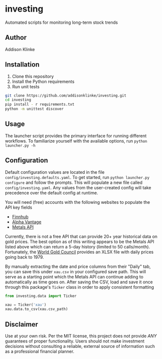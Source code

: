 # investing
Automated scripts for monitoring long-term stock trends 

## Author

Addison Klinke

## Installation

1. Clone this repository
2. Install the Python requirements
3. Run unit tests

```bash
git clone https://github.com/addisonklinke/investing.git
cd investing
pip install - r requirements.txt
python -m unittest discover
```

## Usage

The launcher script provides the primary interface for running different workflows. 
To familiarize yourself with the available options, run `python launcher.py -h`

## Configuration

Default configuration values are located in the file `config/investing.defaults.yaml`. 
To get started, run `python launcher.py configure` and follow the prompts.
This will populate a new file called `config/investing.yaml`. 
Any values from the user-created config will take precedence over the default config at runtime. 

You will need (free) accounts with the following websites to populate the API key fields

* [Finnhub](https://finnhub.io/register)
* [Alpha Vantage](https://www.alphavantage.co/support/#api-key)
* [Metals API](https://metals-api.com/pricing)

Currently, there is not a free API that can provide 20+ year historical data on gold prices.
The best option as of this writing appears to be the Metals API listed above which can return a 5-day
history (limited to 50 calls/month).
Fortunately, the [World Gold Council](https://www.gold.org/goldhub/data/gold-prices) provides an XLSX file
with daily prices going back to 1979.

By manually extracting the date and price columns from their "Daily" tab, you can save this under `xau.csv`
in your configured save path.
This will serve as a starting point which the Metals API can continue adding to automatically as time goes on.
After saving the CSV, load and save it once through this package's `Ticker` class in order to apply consistent formatting

```python
from investing.data import Ticker

xau = Ticker('xau')
xau.data.to_csv(xau.csv_path)
```

## Disclaimer

Use at your own risk.
Per the MIT license, this project does not provide *ANY* guarantees of proper functionality.
Users should not make investment decisions without consulting a reliable, external source of 
information such as a professional financial planner.
